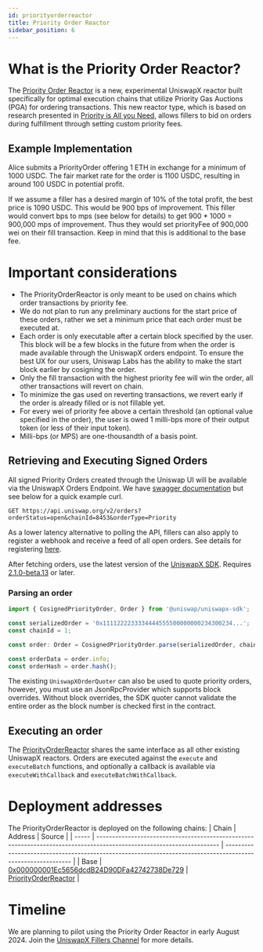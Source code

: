 ```yaml
---
id: priorityorderreactor
title: Priority Order Reactor
sidebar_position: 6
---
```

# What is the Priority Order Reactor?
The [Priority Order Reactor](https://github.com/Uniswap/UniswapX/blob/main/src/reactors/PriorityOrderReactor.sol) is a new, experimental UniswapX reactor built specifically for optimal execution chains that utilize Priority Gas Auctions (PGA) for ordering transactions. This new reactor type, which is based on research presented in [Priority is All you Need](https://www.paradigm.xyz/2024/06/priority-is-all-you-need), allows fillers to bid on orders during fulfillment through setting custom priority fees. 

## Example Implementation
Alice submits a PriorityOrder offering 1 ETH in exchange for a minimum of 1000 USDC. The fair market rate for the order is 1100 USDC, resulting in around 100 USDC in potential profit. 

If we assume a filler has a desired margin of 10% of the total profit, the best price is 1090 USDC. This would be 900 bps of improvement. This filler would convert bps to mps (see below for details) to get 900 * 1000 = 900,000 mps of improvement. Thus they would set priorityFee of 900,000 wei on their fill transaction. Keep in mind that this is additional to the base fee.

# Important considerations
- The PriorityOrderReactor is only meant to be used on chains which order transactions by priority fee. 
- We do not plan to run any preliminary auctions for the start price of these orders, rather we set a minimum price that each order must be executed at.
- Each order is only executable after a certain block specified by the user. This block will be a few blocks in the future from when the order is made available through the UniswapX orders endpoint. To ensure the best UX for our users, Uniswap Labs has the ability to make the start block earlier by cosigning the order.
- Only the fill transaction with the highest priority fee will win the order, all other transactions will revert on chain.
- To minimize the gas used on reverting transactions, we revert early if the order is already filled or is not fillable yet.
- For every wei of priority fee above a certain threshold (an optional value specified in the order), the user is owed 1 milli-bps more of their output token (or less of their input token). 
- Milli-bps (or MPS) are one-thousandth of a basis point.

## Retrieving and Executing Signed Orders
All signed Priority Orders created through the Uniswap UI will be available via the UniswapX Orders Endpoint. We have [swagger documentation](https://api.uniswap.org/v2/uniswapx/docs) but see below for a quick example curl.

```
GET https://api.uniswap.org/v2/orders?orderStatus=open&chainId=8453&orderType=Priority
```

As a lower latency alternative to polling the API, fillers can also apply to register a webhook and receive a feed of all open orders. See details for registering [here](./webhooks). 

After fetching orders, use the latest version of the [UniswapX SDK](https://github.com/Uniswap/sdks/tree/main/sdks/uniswapx-sdk#parsing-orders). Requires [2.1.0-beta.13](https://www.npmjs.com/package/@uniswap/uniswapx-sdk/v/2.1.0-beta.13) or later.

### Parsing an order
```typescript
import { CosignedPriorityOrder, Order } from '@uniswap/uniswapx-sdk';

const serializedOrder = '0x1111222233334444555500000000234300234...';
const chainId = 1; 

const order: Order = CosignedPriorityOrder.parse(serializedOrder, chainId);

const orderData = order.info;
const orderHash = order.hash();
```

The existing `UniswapXOrderQuoter` can also be used to quote priority orders, however, you must use an JsonRpcProvider which supports block overrides. Without block overrides, the SDK quoter cannot validate the entire order as the block number is checked first in the contract.

## Executing an order
The [PriorityOrderReactor](https://github.com/Uniswap/UniswapX/blob/main/src/reactors/PriorityOrderReactor.sol) shares the same interface as all other existing UniswapX reactors. Orders are executed against the `execute` and `executeBatch` functions, and optionally a callback is available via `executeWithCallback` and `executeBatchWithCallback`.

# Deployment addresses
The PriorityOrderReactor is deployed on the following chains:
| Chain                                                                                                                 | Address                                                                                                     | Source |
| ----- | --------------------------------------------------------------------------------------------------------------------- | ----------------------------------------------------------------------------------------------------------- |
| Base       | [0x000000001Ec5656dcdB24D90DFa42742738De729](https://basescan.org/address/0x000000001Ec5656dcdB24D90DFa42742738De729)                                                                                                                      | [PriorityOrderReactor](https://github.com/Uniswap/UniswapX/blob/main/src/reactors/PriorityOrderReactor.sol)                                                                                                            |


# Timeline
We are planning to pilot using the Priority Order Reactor in early August 2024. Join the [UniswapX Fillers Channel](https://t.me/UniswapXdiscussion) for more details. 
